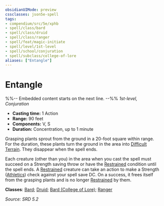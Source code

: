 ```yaml
---
obsidianUIMode: preview
cssclasses: json5e-spell
tags:
- compendium/src/5e/xphb
- spell/class/bard
- spell/class/druid
- spell/class/ranger
- spell/feat/magic-initiate
- spell/level/1st-level
- spell/school/conjuration
- spell/subclass/college-of-lore
aliases: ["Entangle"]
---
```

# Entangle
%%-- Embedded content starts on the next line. --%%
*1st-level, Conjuration*  

- **Casting time:** 1 Action
- **Range:** 90 feet
- **Components:** V, S
- **Duration:** Concentration, up to 1 minute

Grasping plants sprout from the ground in a 20-foot square within range. For the duration, these plants turn the ground in the area into [Difficult Terrain](difficult-terrain-xphb.md). They disappear when the spell ends.

Each creature (other than you) in the area when you cast the spell must succeed on a Strength saving throw or have the [Restrained](conditions.md#Restrained) condition until the spell ends. A [Restrained](conditions.md#Restrained) creature can take an action to make a Strength ([Athletics](skills.md#Athletics)) check against your spell save DC. On a success, it frees itself from the grasping plants and is no longer [Restrained](conditions.md#Restrained) by them.

**Classes**: [Bard](list-spells-classes-bard.md); [Druid](list-spells-classes-druid.md); [Bard (College of Lore)](list-spells-classes-bard-xphb-college-of-lore-xphb.md "subclass=XPHB;class=XPHB"); [Ranger](list-spells-classes-ranger.md)

*Source: SRD 5.2*